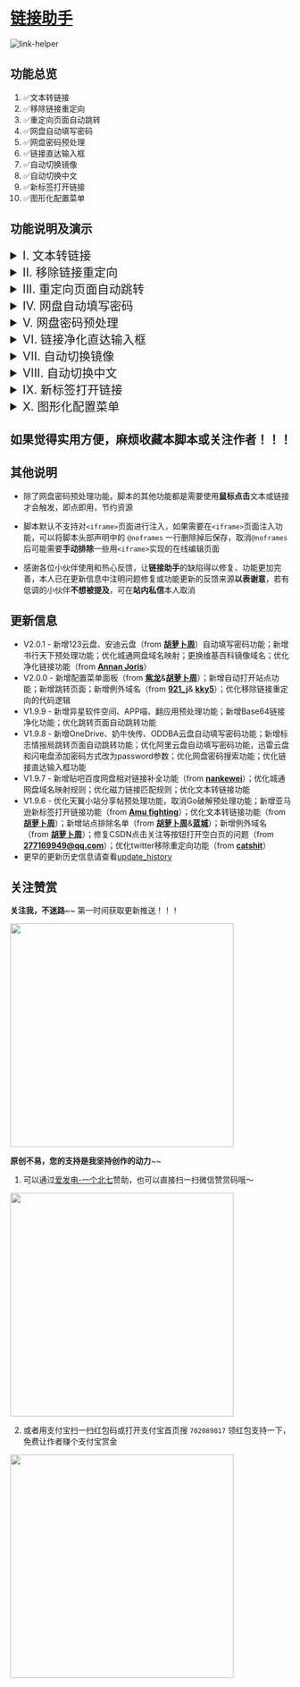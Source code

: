 # [链接助手](https://github.com/oneNorth7/LinkHelper)

![link-helper](https://gitee.com/oneNorth7/pics/raw/master/picgo/link-helper.png)

## 功能总览

1. ✅文本转链接
2. ✅移除链接重定向
3. ✅重定向页面自动跳转
4. ✅网盘自动填写密码
5. ✅网盘密码预处理
6. ✅链接直达输入框
7. ✅自动切换镜像
8. ✅自动切换中文
9. ✅新标签打开链接
10. ✅图形化配置菜单

## 功能说明及演示

<details style="font-size: 1.5em">
<summary id="i">I. 文本转链接</summary>
<ul>
<li style="font-size: 1em">点击各类链接的文本会自动转成对应的链接，支持链接种类如下：</li>
</ul>
<ol>
<li>
<p>HTTP链接</p>
</li>
<li>
<p>邮箱链接</p>
</li>
<li>
<p>电驴链接（<code>ed2k://</code>协议）</p>
</li>
<li>
<p>迅雷链接（<code>thunder://</code>协议）</p>
</li>
<li>
<p>磁力链接（以<code>magnet:?xt=urn:btih:</code>开头或40位哈希码）</p>
</li>
<li>
<p>特殊支持：可对百度贴吧的百度网盘相对链接的文本进行补全，对各楼层和评论中使用表情符分隔的链接的文本进行处理</p>
<img alt="百度贴吧文本转链接" src="https://gitee.com/oneNorth7/pics/raw/master/picgo/百度贴吧文本转链接.gif">
<p>默认转换后<strong>不会自动打开</strong>，但<strong>支持的网盘链接或文档链接、磁力链接、电驴链接、迅雷链接</strong>除外（文本中含<strong>多个链接</strong>时转换后<strong>只会处理第一个</strong>链接）</p>    
<img alt="磁力链接" src="https://gitee.com/oneNorth7/pics/raw/master/picgo/磁力链接.gif">
<p>博客或论坛帖子中<strong>分开格式化</strong>的文本<strong>无法</strong>转换为完整链接；为防止误转换，文本中含其他协议（如：<code>qqdl://</code>）、秒传链接（如：<code>115://</code>）或校验信息（如：<code>SHA1</code>）的特有标识时不会进行转换</p>
</li>
</ol>
<ul>
<li style="font-size: 1em"><strong>相关配置项</strong></li>
</ul>
<ol>
<li>
<p>限制文本字符数，字符数超过设定数值（默认500，取值范围：200~800）的文本不会进行文本转链接操作
<img alt="字符数限制" src="https://gitee.com/oneNorth7/pics/raw/master/picgo/字符数限制.gif"></p>
</li>
<li>
<p>文本转链接后全部自动打开（含有多个链接时<strong>只会自动打开第一个</strong>链接）</p>
<img alt="文本转链接后全部自动打开" src="https://gitee.com/oneNorth7/pics/raw/master/picgo/文本转链接后全部自动打开.gif">
</li>
<li>
<p>添加或删除自动打开域名
<img alt="添加或删除自动打开域名" src="https://cdn.jsdelivr.net/gh/oneNorth7/picgo/pics/添加或删除自动打开域名.gif"></p>
</li>
<li>
<p>当前站点的文本转链接后自动打开（可添加或删除）
<img alt="添加或删除自动打开站点" src="https://cdn.jsdelivr.net/gh/oneNorth7/picgo/pics/添加或删除自动打开站点.gif"></p>
</li>
</ol>
</details>

<details style="font-size: 1.5em">
    <summary id="ii">II. 移除链接重定向</summary>
<h4 id="_4" style="color: red">温馨提示：虽然移除重定向很方便，但是网络环境复杂，使用前请仔细确认站点可信度和链接安全性！！！</h4>
<ul>
<li><p>站点出于统计、权重或安全原因会对站外链接（简称“外链”）使用重定向，这或多或少会减慢日常的网页浏览速度，为了提高浏览网页的体验，从多个方面移除链接重定向：</p></li>
</ul>
<ol>
<li>
<p>净化链接，将链接中的<strong>HTTP链接</strong>或<strong>Base64编码的HTTP链接</strong>解码后替换原跳转链接</p>
<img alt="净化链接" src="https://gitee.com/oneNorth7/pics/raw/master/picgo/净化链接.gif">
<img alt="净化Base64链接" src="https://gitee.com/oneNorth7/pics/raw/master/picgo/净化Base64链接.gif">
<p>该功能采用<strong>自己编写并优化</strong>的通用正则表达式进行匹配，不需要根据每个站点进行配置，只会多不会少，可能存在<strong>误净化</strong>的问题，遇到时可通过配置菜单项<strong>添加</strong><code>例外域名</code>，添加后含该域名的链接不会被净化；<strong>为方便更多人建议提交反馈</strong>给作者进行修复</p>
</li>
<li>
<p>替换链接，使用<strong>链接文本</strong>替换原跳转链接</p>
<p>此功能是针对<strong>链接文本</strong>是<strong>HTTP链接</strong>，但链接的<code>href</code>属性是<strong>加密编码链接</strong>（如：百度贴吧的链接），已收录的链接前缀会直接使用<strong>HTTP链接文本</strong>替换原链接，未收录的会触发<code>是否使用链接文本替换目标链接后打开？</code>的询问确认，选择<code>是</code>后<strong>符合特征</strong>的链接前缀会<strong>自动收录</strong>（仅存在当前脚本的数据页中），下次遇到含此前缀的链接会自动使用<strong>HTTP链接文本</strong>替换原链接</p>
<img alt="替换链接" src="https://gitee.com/oneNorth7/pics/raw/master/picgo/替换链接.gif">
<p>如果存在误替换或不应该提示替换的情况，可以通过配置菜单项<strong>添加</strong><code>例外域名</code>，添加后含该域名的链接不会被替换或提示替换</p>
</li>
<li>
<p>特殊支持</p>
<p>CSDN移除外链安全性检验
<img alt="CSDN移除链接安全性检验" src="https://cdn.jsdelivr.net/gh/oneNorth7/picgo/pics/CSDN移除链接安全性检验.gif"></p>
<p>NGA移除访问外链询问
<img alt="NGA移除外链询问" src="https://gitee.com/oneNorth7/pics/raw/master/picgo/NGA移除外链询问.gif"></p>
<p>Twitter、Facebook、Youtube（来自其他同类脚本的评论或issue，本人比较少用，不能保证适用所有场景，有问题可反馈）</p>
</li>
</ol>
<ul>
<li style="font-size: 1em"><strong>相关配置项</strong></li>
</ul>
<ol>
<li>
<p>一键关闭移除链接重定向功能</p>
<p>通过勾选例外域名输入框前的选框可以关闭移除链接重定向功能，即所有域名都是例外域名，同时例外域名输入框也会被禁用。关闭后知乎、简书、贴吧等存在重定向链接的站点的网盘链接无法添加并自动填写密码，也无法转到镜像地址，但可和其他<strong>能预先移除</strong>页面重定向链接的脚本或插件配合使用</p>
</li>
<p><img alt="一键关闭移除链接重定向功能" src="https://gitee.com/oneNorth7/pics/raw/master/picgo/一键关闭移除链接重定向功能.jpg"></p>
<li><p>添加或删除例外域名</p>
<img alt="添加或删除例外域名" src="https://gitee.com/oneNorth7/pics/raw/master/picgo/添加或删除例外域名.gif"></li>
</ol>
</details>

<details style="font-size: 1.5em">
    <summary id="iii">III. 重定向页面自动跳转</summary>
<p>支持的重定向页面站点列表：<a href="http://show.bookmarkearth.com/view/81484">书签地球</a>、<a href="http://t.cn/RgAKoPE">新浪短链</a>、<a href="http://t.cn/A6qYCh4U">新浪绿色上网</a>、<a href="https://sunbox.cc/wp-content/themes/begin/go.php?url=aHR0cHM6Ly9naXRodWIuY29tL0N5ZW5vY2gvRmx1dHRlci1Db29sYXBrL3JlbGVhc2Vz">阳光盒子</a>、<a href="https://www.itdaan.com/link/aHR0cDovL3d3dy5maWxlc29uaWMuY29tL2ZpbGUvMTY5NjYwNzc2MQ==">开发者知识库</a>、<a href="https://link.csdn.net/?target=https://github.com/oneNorth7">CSDN</a>、<a href="https://support.qq.com/products/57688/link-jump?jump=https%3A%2F%2Fcmd.im%2F">兔小巢</a>、<a href="https://c.pc.qq.com/middlem.html?pfurl=bing.com">QQ非官方页面</a>、<a href="https://developers.weixin.qq.com/community/middlepage/href?href=https://github.com/oneNorth7/LinkHelper">微信非官方页面</a>、<a href="https://docs.qq.com/scenario/link.html?url=https://greasyfork.org/zh-CN/scripts/422773-%E9%93%BE%E6%8E%A5%E5%8A%A9%E6%89%8B">腾讯文档</a>、<a href="https://www.tianyancha.com/security?target=http://www.baidu.com">天眼查</a>、<a href="https://www.yuque.com/r/goto?url=https%3A%2F%2Fgitee.com">语雀</a>、<a href="http://jump2.bdimg.com/safecheck/index?url=">百度贴吧</a>、<a href="https://iphone.myzaker.com/zaker/link.php?pk=60bed7f88e9f0921d2076b7b&amp;b=aHR0cHM6Ly9jeWJlcm5ld3MuY29tL3BlcnNvbmFsLWRhdGEtbGVhay1jaGVjay8=&amp;bcode=c1a7a62b&amp;target=_new">Zaker</a>、<a href="https://game.bilibili.com/linkfilter/?url=https://www.bing.com/">哔哩哔哩游戏</a>、<a href="https://www.chinaz.com/go.shtml?url=https://www.bing.com/">站长之家</a>、<a href="https://link.logonews.cn/?url=http://www.mod.gov.cn/topnews/2021-07/29/content_4890496.htm">标志情报局</a>、<a href="https://www.douban.com/link2/?url=https://github.com/oneNorth7/LinkHelper">豆瓣</a>、<a href="https://link.zhihu.com/?target=https://github.com/oneNorth7/LinkHelper">知乎</a>、<a href="https://www.jianshu.com/go-wild?ac=2&url=https://github.com/oneNorth7/LinkHelper">简书</a>、<a href="https://link.juejin.cn/?target=https://github.com/oneNorth7/LinkHelper">掘金</a>、<a href="https://www.oschina.net/action/GoToLink?url=https://github.com/oneNorth7/LinkHelper">开源中国</a>、<a href="https://www.youtube.com/redirect?q=https://github.com/oneNorth7/LinkHelper">Youtube</a> 等等（欢迎热心反馈）</p>
<p>通过<code>移除链接重定向</code>功能可<strong>较大程度</strong>地避免在浏览页面过程中碰到<strong>重定向页面</strong>，但不能排除从浏览记录访问或无法移除链接重定向（例如贴吧链接的文本不是HTTP链接文本而是描述文本）的情况</p>
<img alt="贴吧跳转页面" src="https://gitee.com/oneNorth7/pics/raw/master/picgo/贴吧跳转页面.gif">
</details>

<details style="font-size: 1.5em">
    <summary id="iv">IV. 网盘自动填写密码</summary>
<ol>
<li>
<p>可自动搜索密码并添加，跳转后自动填写密码并提交，支持的网盘或在线文档站点列表：<a href="https://pan.baidu.com/">百度云</a>、<a href="https://eyun.baidu.com/">百度企业网盘</a>、<a href="https://pan.baidu.com/doc">百度云文档</a>、<a href="https://cloud.189.cn/">天翼云盘</a>、<a href="https://www.lanzou.com/">蓝奏云</a>、<a href="https://vdisk.weibo.com/">微盘</a>、<a href="https://share.weiyun.com/">微云</a>、<a href="https://pan.xunlei.com/">迅雷云盘</a>、<a href="http://115.com/">115网盘</a>、<a href="https://caiyun.139.com/">和彩云</a>、<a href="https://quqi.com/">曲奇云</a>、<a href="https://yunpan.360.cn/">360安全云盘</a>、<a href="https://pan-yz.chaoxing.com/">超星云盘</a>、<a href="https://www.wenshushu.cn/">文叔叔</a>、<a href="https://www.jianguoyun.com/">坚果云</a>、<a href="https://shandianpan.com/">闪电盘</a>、<a href="https://my.sharepoint.com/">SharePoint</a>、<a href="https://onedrive.live.com/">OneDrive</a>、<a href="https://cowtransfer.com/">奶牛快传</a>、<a href="http://u.163.com/">网易邮箱网盘</a>、<a href="https://www.aliyundrive.com/">阿里云盘</a>、<a href="https://www.123pan.com/">123云盘</a>、<a href="https://mo.own-cloud.cn/">小麦魔方</a>、<a href="https://cloud.qingstore.cn/">萌云|清玖云</a>、<a href="https://pan.mebk.org/">ME Drive云盘</a>、<a href="https://cncncloud.com/">小太阳云存储</a>、<a href="https://pan.bilnn.com/">比邻云盘</a>、<a href="https://ilolita945.softether.net:5212/">信爱云</a>、<a href="https://my-file.cn/">my-file</a>、<a href="https://bx.qingstore.cn/">玖麦云</a>、<a href="https://pan.mba/">MBA网盘</a>、<a href="https://pan.adycloud.com//">安迪云盘</a>、<a href="https://gofile.me/">gofile</a>、<a href="http://ctfile.com/">城通网盘</a>、<a href="https://www.90pan.com/">90网盘</a></p>
<img alt="网盘自动填写密码" src="https://gitee.com/oneNorth7/pics/raw/master/picgo/网盘自动填写密码.gif">
<img alt="阿里云盘自动填写密码" src="https://gitee.com/oneNorth7/pics/raw/master/picgo/阿里云盘自动填写密码.gif">
<p><strong>不支持云查询密码</strong>，会在点击网盘链接时向后就近搜索页面中的密码，以<code>hash</code>或<code>password</code>参数的形式添加到链接中后使用携带密码的链接跳转</p>
<p><strong>不存储密码</strong>，但会在某些网盘链接<strong>不支持添加hash或<code>password</code>参数</strong>时将密码<strong>临时存储</strong>在脚本的数据页中，旧密码会被新密码覆盖</p>
</li>
<li>
<p>其他暂无密码的网盘或在线文档站点列表：<a href="https://drive.dnxshare.cn/">电脑小分享</a>、<a href="https://down.52pojie.cn/">爱盘</a>、<a href="https://www.yunzhongzhuan.com/">云中转</a>、<a href="https://drive.google.com/">GoogleDrive</a>、<a href="https://mega.nz/">MEGA</a>、<a href="https://www.mediafire.com/">MediaFire</a>、<a href="https://yiqixie.qingque.cn/">一起写</a>、<a href="https://www.androiddownload.net/">AndroidDownload</a>、<a href="https://www.dropbox.com/">Dropbox</a>、<a href="https://www.kufile.net/">库云</a>、<a href="https://disk.yandex.com/">YandexDisk</a>、<a href="https://www.kdocs.cn/">金山文档</a>、<a href="https://pan.bitqiu.com/">比特球云盘</a>、<a href="https://www.feimaoyun.com/">飞猫云</a>、<a href="https://www.fangcloud.com/">亿方云</a>、<a href="https://gd.188988.xyz/">GD DISK</a>、<a href="https://www.yun.cn/">UC网盘</a>、<a href="https://www.yuque.com/">语雀</a>、<a href="https://shimo.im/">石墨文档</a>、<a href="https://www.showdoc.com.cn/">ShowDoc</a>、<a href="https://zijieyunpan.com/">字节网盘</a></p>
</li>
</ol>
</details>

<details style="font-size: 1.5em">
	<summary id="v">V. 网盘密码预处理</summary>
<p>支持的资源站点列表：初音社、百度网盘资源、求资源网、ACG漫音社、蓝鲨、智软酷、百度知道、天翼小站、异星软件空间、APP喵、翻应用 等等（<strong>持续更新中，欢迎热心反馈</strong>）</p>
<img alt="百度知道百度云分享预处理" src="https://gitee.com/oneNorth7/pics/raw/master/picgo/百度知道百度云分享预处理.jpg">
<p>如果某个资源网站的网盘密码<strong>固定</strong>出现在网盘链接的<strong>相对位置</strong>，但点击网盘链接后无法自动添加密码或添加错误，可反馈站点给作者添加预处理功能支持</p>
</details>

<details style="font-size: 1.5em">
    <summary id="vi">VI. 链接净化直达输入框</summary>
<p>在链接直达输入框收起时，移入图标会自动展开，鼠标离开<strong>5秒</strong>后会自动收起，<strong>收起时会清空</strong>输入框内容，点击图标也可<strong>展开/收起</strong>输入框；输入文本<strong>无字数限制</strong>，含多个链接只会处理<strong>第一个</strong>，链接间的中文（标点）字符可被过滤掉</p>
<p><img alt="链接净化直达" src="https://gitee.com/oneNorth7/pics/raw/master/picgo/链接净化直达.gif"></p>
<p>该输入框<strong>默认开启</strong>，可通过脚本的菜单项<strong>随时开启或关闭</strong></p>
<p><img alt="显示链接直达输入框" src="https://gitee.com/oneNorth7/pics/raw/master/picgo/显示链接直达输入框.jpg"></p>
</details>

<details style="font-size: 1.5em">
    <summary id="vii">VII. 自动切换镜像</summary>
<ol>
<li>
<p>点击维基百科、谷歌开发者链接会自动转换为镜像链接并跳转（<strong>默认关闭</strong>，需要用到时可通过配置菜单项<code>自动切换镜像</code>开启）</p>
<img alt="自动切换镜像" src="https://gitee.com/oneNorth7/pics/raw/master/picgo/%E8%87%AA%E5%8A%A8%E5%88%87%E6%8D%A2%E9%95%9C%E5%83%8F.jpg">
</li>
<li>
<p>开启<code>自动切换镜像</code>后，点击Github链接会询问是否跳转到<code>fastgit</code>、<code>cnpmjs</code>或<code>rc1844</code>镜像站（随机出现），该功能<strong>仅为加速访问并浏览项目</strong>，跳转到镜像站后右下角会有<strong>不要登录帐号</strong>的提示，页面上方的主页图标、登录和注册按钮会被移除，<strong>请不要在镜像网站登录账号，若因此造成任何损失本人概不负责</strong></p>
<img alt="自动切换镜像" src="https://gitee.com/oneNorth7/pics/raw/master/picgo/自动切换镜像.gif">
<p>请勿频繁访问镜像站，否则可能会触发<code>滥用检测机制</code>，需要等几分钟才能再度访问；镜像站可能会找不到某些项目，出现这种情况时可<code>刷新页面</code>再次点击链接随机切换为别的镜像站（若询问还是出现上次404的镜像站，可<strong>多次点击</strong>链接进行随机切换），如果三个镜像站都找不到该项目，则可能Github上也不存在该项目</p>
<img alt="触发滥用检测机制" src="https://gitee.com/oneNorth7/pics/raw/master/picgo/触发滥用检测机制.jpg">
<img alt="git镜像站404" src="https://gitee.com/oneNorth7/pics/raw/master/picgo/git镜像站404.jpg">
<img alt="项目不存在" src="https://gitee.com/oneNorth7/pics/raw/master/picgo/项目不存在.jpg">
</li>
<li>
<p>开启<code>自动切换镜像</code>后，<strong>Chromium系浏览器</strong>中点击谷歌应用商店链接会询问<code>是否跳转镜像站</code>或取消；跳转后如果出现<code>404</code>说明该镜像站可能没有对应的扩展，可返回镜像站尝试输入扩展名称进行搜索
<img alt="谷歌扩展转镜像" src="https://gitee.com/oneNorth7/pics/raw/master/picgo/谷歌扩展转镜像.gif"></p>
</li>
</ol>
</details>

<details style="font-size: 1.5em">
    <summary id="viii">VIII. 自动切换中文</summary>
<p>维基百科及镜像、Mozilla文档、MicroSoft文档、谷歌商店自动切换中文（<strong>默认开启</strong>，可通过脚本的菜单项关闭）</p>
<p><img alt="自动切换中文" src="https://gitee.com/oneNorth7/pics/raw/master/picgo/自动切换中文.jpg"></p>
</details>

<details style="font-size: 1.5em">
    <summary id="ix">IX. 新标签打开链接</summary>
<ol>
<li><p><code>新标签打开链接</code>（默认开启，可通过配置菜单关闭），<strong>翻页链接、锚点链接</strong>会保持原有打开方式，磁力链接、电驴链接和迅雷链接会移除新标签打开属性；论坛自带<code>新窗</code>功能的帖子总览页可能无法通过此功能实现新标签打开帖子（如卡饭论坛等）</p></li>
<p><img alt="新标签打开链接.gif" src="https://gitee.com/oneNorth7/pics/raw/master/picgo/%E6%96%B0%E6%A0%87%E7%AD%BE%E6%89%93%E5%BC%80%E9%93%BE%E6%8E%A5.gif.jpg"></p>
<li>
<p>可在启用新标签打开链接功能时针对特定站点屏蔽此功能（<code>保持默认打开方式</code>，优先级最高，可添加或删除）</p>
<img alt="保持默认打开方式" src="https://cdn.jsdelivr.net/gh/oneNorth7/picgo/pics/保持默认打开方式.gif">
</li>
<li>
<p>新标签打开<code>相对链接</code>，可在大量使用相对链接而又需要新标签打开的站点<strong>临时启用</strong>该功能；论坛自带<code>新窗</code>功能的帖子总览页可能无法通过此功能实现新标签打开帖子（如吾爱破解等）</p>
<img alt="新标签打开相对链接" src="https://cdn.jsdelivr.net/gh/oneNorth7/picgo/pics/新标签打开相对链接.gif">
</li>
</ol>
</details>

<details style="font-size: 1.5em">
    <summary id="x">X. 图形化配置菜单</summary>
<ul>
<li style="font-size: 1em">Firefox配置菜单</li>
</ul>
<p><img alt="Firefox配置菜单" src="https://gitee.com/oneNorth7/pics/raw/master/picgo/Firefox配置菜单.jpg"></p>
<ul>
<li style="font-size: 1em">Chrome配置菜单</li>
</ul>
<p><img alt="Chrome配置菜单" src="https://gitee.com/oneNorth7/pics/raw/master/picgo/Chrome%E9%85%8D%E7%BD%AE%E8%8F%9C%E5%8D%95.jpg"></p>
<p>配置菜单面板底部的<code>项目主页</code>是脚本的Github主页，<code>反馈</code>是GreasyFork的反馈页面。</p>
<p>不能保证在所有站点打开的配置菜单面板都和图片相同，若在某些站点发现配置菜单面板显示错位变型且<strong>影响到正常使用</strong>的可反馈作者进行修复。</p>
</details>

## 如果觉得实用方便，麻烦收藏本脚本或关注作者！！！

## 其他说明

* 除了网盘密码预处理功能，脚本的其他功能都是需要使用**鼠标点击**文本或链接才会触发，即点即用，节约资源

* 脚本默认不支持对`<iframe>`页面进行注入，如果需要在`<iframe>`页面注入功能，可以将脚本头部声明中的 `@noframes` 一行删除掉后保存，取消`@noframes`后可能需要**手动排除**一些用`<iframe>`实现的在线编辑页面

* 感谢各位小伙伴使用和热心反馈，让**链接助手**的缺陷得以修复、功能更加完善，本人已在更新信息中注明问题修复或功能更新的反馈来源**以表谢意**，若有低调的小伙伴**不想被提及**，可在**站内私信**本人取消

## 更新信息

* V2.0.1 - 新增123云盘、安迪云盘（from **[胡萝卜周](https://greasyfork.org/zh-CN/scripts/422773-链接助手/discussions/102777)**）自动填写密码功能；新增书行天下预处理功能；优化城通网盘域名映射；更换维基百科镜像域名；优化净化链接功能（from **[Annan Joris](https://greasyfork.org/zh-CN/scripts/422773-链接助手/discussions/100747)**）
* V2.0.0 - 新增配置菜单面板（from **[紫龙](https://greasyfork.org/zh-CN/scripts/422773-%E9%93%BE%E6%8E%A5%E5%8A%A9%E6%89%8B/discussions/93325)**&**[胡萝卜周](https://greasyfork.org/zh-CN/scripts/422773-%E9%93%BE%E6%8E%A5%E5%8A%A9%E6%89%8B/discussions/93918)**）；新增自动打开站点功能；新增跳转页面；新增例外域名（from **[921_j](https://greasyfork.org/zh-CN/scripts/422773-%E9%93%BE%E6%8E%A5%E5%8A%A9%E6%89%8B/discussions/96768)**& **[kky5](https://github.com/oneNorth7/LinkHelper/issues/4)**）；优化移除链接重定向的代码逻辑
* V1.9.9 - 新增异星软件空间、APP喵、翻应用预处理功能；新增Base64链接净化功能；优化跳转页面自动跳转功能
* V1.9.8 - 新增OneDrive、奶牛快传、ODDBA云盘自动填写密码功能；新增标志情报局跳转页面自动跳转功能；优化阿里云盘自动填写密码功能，迅雷云盘和闪电盘添加密码方式改为password参数；优化网盘密码搜索功能；优化链接直达输入框功能
* V1.9.7 - 新增贴吧百度网盘相对链接补全功能（from **[nankewei](https://greasyfork.org/zh-CN/scripts/422773-%E9%93%BE%E6%8E%A5%E5%8A%A9%E6%89%8B/discussions/97502)**）；优化城通网盘域名映射规则；优化磁力链接匹配规则；优化文本转链接功能
* V1.9.6 - 优化天翼小站分享帖预处理功能，取消Go破解预处理功能；新增亚马逊新标签打开链接功能（from **[Amu fighting](https://greasyfork.org/zh-CN/scripts/422773-%E9%93%BE%E6%8E%A5%E5%8A%A9%E6%89%8B/discussions/93805)**）；优化文本转链接功能（from **[胡萝卜周](https://greasyfork.org/zh-CN/scripts/422773-%E9%93%BE%E6%8E%A5%E5%8A%A9%E6%89%8B/discussions/94798)**）；新增站点排除名单（from **[胡萝卜周](https://greasyfork.org/zh-CN/scripts/422773-链接助手/discussions/95373)**&**[蓝城](https://greasyfork.org/zh-CN/scripts/422773-链接助手/discussions/96256)**）；新增例外域名（from **[胡萝卜周](https://greasyfork.org/zh-CN/scripts/422773-%E9%93%BE%E6%8E%A5%E5%8A%A9%E6%89%8B/discussions/95193)**）；修复CSDN点击关注等按钮打开空白页的问题（from **[277169949@qq.com](https://greasyfork.org/zh-CN/scripts/422773-%E9%93%BE%E6%8E%A5%E5%8A%A9%E6%89%8B/discussions/95871)**）；优化twitter移除重定向功能（from **[catshit](https://greasyfork.org/zh-CN/scripts/422773-%E9%93%BE%E6%8E%A5%E5%8A%A9%E6%89%8B/discussions/94901)**）
* 更早的更新历史信息请查看[update_history](./update_history.md`)

## 关注赞赏

**关注我，不迷路**~~ 第一时间获取更新推送！！！

<img src="https://gitee.com/oneNorth7/pics/raw/master/picgo/oneNorth7.png" width=400 />

**原创不易，您的支持是我坚持创作的动力**~~

1. 可以通过[爱发电-一个北七](https://afdian.net/@oneNorth7)赞助，也可以直接扫一扫微信赞赏码哦～

<img src="https://gitee.com/oneNorth7/pics/raw/master/picgo/reward_qrcode.png" width=400 />

2. 或者用支付宝扫一扫红包码或打开支付宝首页搜 `702089817` 领红包支持一下，免费让作者赚个支付宝赏金

<img src="https://gitee.com/oneNorth7/pics/raw/master/picgo/红包码.jpg" width=400 />
